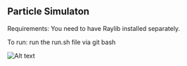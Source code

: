 ## Particle Simulaton

Requirements:
You need to have Raylib installed separately. 

To run: 
run the run.sh file via git bash


![Alt text](output.gif)
